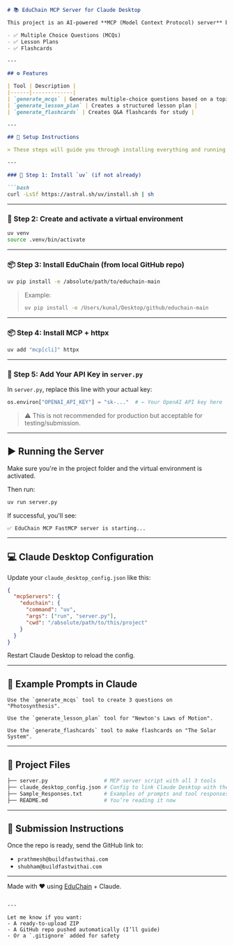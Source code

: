 ````markdown
# 📚 EduChain MCP Server for Claude Desktop

This project is an AI-powered **MCP (Model Context Protocol) server** built using the [EduChain](https://github.com/satvik314/educhain) library. It integrates with **Claude Desktop** and provides tools to generate educational content such as:

- ✅ Multiple Choice Questions (MCQs)
- ✅ Lesson Plans
- ✅ Flashcards

---

## ⚙️ Features

| Tool | Description |
|------|-------------|
| `generate_mcqs` | Generates multiple-choice questions based on a topic |
| `generate_lesson_plan` | Creates a structured lesson plan |
| `generate_flashcards` | Creates Q&A flashcards for study |

---

## 🚀 Setup Instructions

> These steps will guide you through installing everything and running the server with Claude Desktop.

---

### 🧰 Step 1: Install `uv` (if not already)

```bash
curl -LsSf https://astral.sh/uv/install.sh | sh
````

---

### 🐍 Step 2: Create and activate a virtual environment

```bash
uv venv
source .venv/bin/activate
```

---

### 📦 Step 3: Install EduChain (from local GitHub repo)

```bash
uv pip install -e /absolute/path/to/educhain-main
```

> Example:
>
> ```bash
> uv pip install -e /Users/kunal/Desktop/github/educhain-main
> ```

---

### 📦 Step 4: Install MCP + httpx

```bash
uv add "mcp[cli]" httpx
```

---

### 🧠 Step 5: Add Your API Key in `server.py`

In `server.py`, replace this line with your actual key:

```python
os.environ["OPENAI_API_KEY"] = "sk-..."  # ← Your OpenAI API key here
```

> ⚠️ This is not recommended for production but acceptable for testing/submission.

---

## ▶️ Running the Server

Make sure you're in the project folder and the virtual environment is activated.

Then run:

```bash
uv run server.py
```

If successful, you'll see:

```
✅ EduChain MCP FastMCP server is starting...
```

---

## 💻 Claude Desktop Configuration

Update your `claude_desktop_config.json` like this:

```json
{
  "mcpServers": {
    "educhain": {
      "command": "uv",
      "args": ["run", "server.py"],
      "cwd": "/absolute/path/to/this/project"
    }
  }
}
```

Restart Claude Desktop to reload the config.

---

## 💬 Example Prompts in Claude

```text
Use the `generate_mcqs` tool to create 3 questions on "Photosynthesis".

Use the `generate_lesson_plan` tool for "Newton's Laws of Motion".

Use the `generate_flashcards` tool to make flashcards on "The Solar System".
```

---

## 📂 Project Files

```bash
├── server.py                  # MCP server script with all 3 tools
├── claude_desktop_config.json # Config to link Claude Desktop with the server
├── Sample_Responses.txt       # Examples of prompts and tool responses
├── README.md                  # You’re reading it now
```

---

## 📧 Submission Instructions

Once the repo is ready, send the GitHub link to:

* `prathmesh@buildfastwithai.com`
* `shubham@buildfastwithai.com`

---

Made with ❤️ using [EduChain](https://github.com/satvik314/educhain) + Claude.

```

---

Let me know if you want:
- A ready-to-upload ZIP
- A GitHub repo pushed automatically (I’ll guide)
- Or a `.gitignore` added for safety
```
